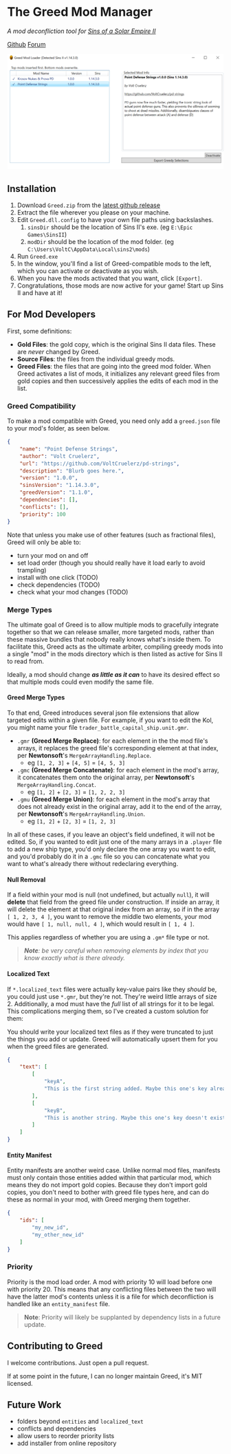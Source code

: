 # The Greed Mod Manager

_A mod deconfliction tool for [Sins of a Solar Empire II](https://www.sinsofasolarempire2.com/)_

[Github](https://github.com/VoltCruelerz/Greed) [Forum](https://forums.sinsofasolarempire2.com/522050/page/1)

![screenshot](assets/Screenshot.png)

## Installation

1. Download `Greed.zip` from the [latest github release](https://github.com/VoltCruelerz/Greed/releases)
2. Extract the file wherever you please on your machine.
3. Edit `Greed.dll.config` to have your own file paths using backslashes.
    1. `sinsDir` should be the location of Sins II's exe. (eg `E:\Epic Games\SinsII`)
    2. `modDir` should be the location of the mod folder. (eg `C:\Users\VoltC\AppData\Local\sins2\mods`)
4. Run `Greed.exe`
5. In the window, you'll find a list of Greed-compatible mods to the left, which you can activate or deactivate as you wish.
6. When you have the mods activated that you want, click `[Export]`.
7. Congratulations, those mods are now active for your game! Start up Sins II and have at it!

## For Mod Developers

First, some definitions:

- **Gold Files**: the gold copy, which is the original Sins II data files. These are _never_ changed by Greed.
- **Source Files**: the files from the individual greedy mods.
- **Greed Files**: the files that are going into the greed mod folder. When Greed activates a list of mods, it initializes any relevant greed files from gold copies and then successively applies the edits of each mod in the list.

### Greed Compatibility

To make a mod compatible with Greed, you need only add a `greed.json` file to your mod's folder, as seen below.

```json
{
    "name": "Point Defense Strings",
    "author": "Volt Cruelerz",
    "url": "https://github.com/VoltCruelerz/pd-strings",
    "description": "Blurb goes here.",
    "version": "1.0.0",
    "sinsVersion": "1.14.3.0",
    "greedVersion": "1.1.0",
    "dependencies": [],
    "conflicts": [],
    "priority": 100
}
```

Note that unless you make use of other features (such as fractional files), Greed will only be able to:

- turn your mod on and off
- set load order (though you should really have it load early to avoid trampling)
- install with one click (TODO)
- check dependencies (TODO)
- check what your mod changes (TODO)

### Merge Types

The ultimate goal of Greed is to allow multiple mods to gracefully integrate together so that we can release smaller, more targeted mods, rather than these massive bundles that nobody really knows what's inside them. To facilitate this, Greed acts as the ultimate arbiter, compiling greedy mods into a single "mod" in the mods directory which is then listed as active for Sins II to read from.

Ideally, a mod should change **_as little as it can_** to have its desired effect so that multiple mods could even modify the same file.

#### Greed Merge Types

To that end, Greed introduces several json file extensions that allow targeted edits within a given file. For example, if you want to edit the Kol, you might name your file `trader_battle_capital_ship.unit.gmr`.

- `.gmr` **(Greed Merge Replace)**: for each element in the the mod file's arrays, it replaces the greed file's corresponding element at that index, per **Newtonsoft**'s `MergeArrayHandling.Replace`.
    - eg `[1, 2, 3]` + `[4, 5]` = `[4, 5, 3]`
- `.gmc` **(Greed Merge Concatenate)**: for each element in the mod's array, it concatenates them onto the original array, per **Newtonsoft**'s `MergeArrayHandling.Concat`.
    - eg `[1, 2]` + `[2, 3]` = `[1, 2, 2, 3]`
- `.gmu` **(Greed Merge Union)**: for each element in the mod's array that does not already exist in the original array, add it to the end of the array, per **Newtonsoft**'s `MergeArrayHandling.Union`.
    - eg `[1, 2]` + `[2, 3]` = `[1, 2, 3]`

In all of these cases, if you leave an object's field undefined, it will not be edited. So, if you wanted to edit just one of the many arrays in a `.player` file to add a new ship type, you'd only declare the one array you want to edit, and you'd probably do it in a `.gmc` file so you can concatenate what you want to what's already there without redeclaring everything.

#### Null Removal

If a field within your mod is null (not undefined, but actually `null`), it will **delete** that field from the greed file under construction. If inside an array, it will delete the element at that original index from an array, so if in the array `[ 1, 2, 3, 4 ]`, you want to remove the middle two elements, your mod would have `[ 1, null, null, 4 ]`, which would result in `[ 1, 4 ]`.

This applies regardless of whether you are using a `.gm*` file type or not.

> _**Note**: be very careful when removing elements by index that you know _exactly_ what is there already._

#### Localized Text

If `*.localized_text` files were actually key-value pairs like they _should_ be, you could just use `*.gmr`, but they're not. They're weird little arrays of size 2. Additionally, a mod must have the _full_ list of all strings for it to be legal. This complications merging them, so I've created a custom solution for them:

You should write your localized text files as if they were truncated to just the things you add or update. Greed will automatically upsert them for you when the greed files are generated.

```json
{
    "text": [
        [
            "keyA",
            "This is the first string added. Maybe this one's key already exists, and I'm overriding."
        ],
        [
            "keyB",
            "This is another string. Maybe this one's key doesn't exist yet, so it's new."
        ]
    ]
}
```

#### Entity Manifest

Entity manifests are another weird case. Unlike normal mod files, manifests must only contain those entities added within that particular mod, which means they do not import gold copies. Because they don't import gold copies, you don't need to bother with greed file types here, and can do these as normal in your mod, with Greed merging them together.

```json
{
    "ids": [
        "my_new_id",
        "my_other_new_id"
    ]
}

```

### Priority

Priority is the mod load order. A mod with priority 10 will load before one with priority 20. This means that any conflicting files between the two will have the latter mod's contents unless it is a file for which deconfliction is handled like an `entity_manifest` file.

> **Note**: Priority will likely be supplanted by dependency lists in a future update.

## Contributing to Greed

I welcome contributions. Just open a pull request.

If at some point in the future, I can no longer maintain Greed, it's MIT licensed.

## Future Work

- folders beyond `entities` and `localized_text`
- conflicts and dependencies
- allow users to reorder priority lists
- add installer from online repository
